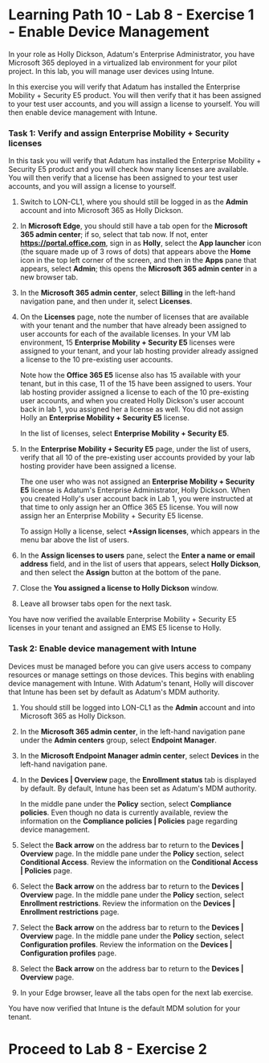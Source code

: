 # Learning Path 10 - Lab 8 - Exercise 1 - Enable Device Management

In your role as Holly Dickson, Adatum's Enterprise Administrator, you have Microsoft 365 deployed in a virtualized lab environment for your pilot project. In this lab, you will manage user devices using Intune.

In this exercise you will verify that Adatum has installed the Enterprise Mobility + Security E5 product. You will then verify that it has been assigned to your test user accounts, and you will assign a license to yourself. You will then enable device management with Intune.

### Task 1: Verify and assign Enterprise Mobility + Security licenses

In this task you will verify that Adatum has installed the Enterprise Mobility + Security E5 product and you will check how many licenses are available. You will then verify that a license has been assigned to your test user accounts, and you will assign a license to yourself.

1. Switch to LON-CL1, where you should still be logged in as the **Admin** account and into Microsoft 365 as Holly Dickson. 

2. In **Microsoft Edge**, you should still have a tab open for the **Microsoft 365 admin center**; if so, select that tab now. If not, enter **https://portal.office.com**, sign in as **Holly**, select the **App launcher** icon (the square made up of 3 rows of dots) that appears above the **Home** icon in the top left corner of the screen, and then in the **Apps** pane that appears, select **Admin**; this opens the **Microsoft 365 admin center** in a new browser tab.

3. In the **Microsoft 365 admin center**, select **Billing** in the left-hand navigation pane, and then under it, select **Licenses**.

4. On the **Licenses** page, note the number of licenses that are available with your tenant and the number that have already been assigned to user accounts for each of the available licenses. In your VM lab environment, 15 **Enterprise Mobility + Security E5** licenses were assigned to your tenant, and your lab hosting provider already assigned a license to the 10 pre-existing user accounts. <br/>

   Note how the **Office 365 E5** license also has 15 available with your tenant, but in this case, 11 of the 15 have been assigned to users. Your lab hosting provider assigned a license to each of the 10 pre-existing user accounts, and when you created Holly Dickson's user account back in lab 1, you assigned her a license as well. You did not assign Holly an **Enterprise Mobility + Security E5** license. <br/>
   
   In the list of licenses, select **Enterprise Mobility + Security E5**.

5. In the **Enterprise Mobility + Security E5** page, under the list of users, verify that all 10 of the pre-existing user accounts provided by your lab hosting provider have been assigned a license. <br/>

   The one user who was not assigned an **Enterprise Mobility + Security E5** license is Adatum's Enterprise Administrator, Holly Dickson. When you created Holly's user account back in Lab 1, you were instructed at that time to only assign her an Office 365 E5 license. You will now assign her an Enterprise Mobility + Security E5 license. <br/>

    To assign Holly a license, select **+Assign licenses**, which appears in the menu bar above the list of users.

6. In the **Assign licenses to users** pane, select the **Enter a name or email address** field, and in the list of users that appears, select **Holly Dickson**, and then select the **Assign** button at the bottom of the pane.

7. Close the **You assigned a license to Holly Dickson** window.

8. Leave all browser tabs open for the next task.

You have now verified the available Enterprise Mobility + Security E5 licenses in your tenant and assigned an EMS E5 license to Holly.


### Task 2: Enable device management with Intune

Devices must be managed before you can give users access to company resources or manage settings on those devices. This begins with enabling device management with Intune. With Adatum's tenant, Holly will discover that Intune has been set by default as Adatum's MDM authority.

1. You should still be logged into LON-CL1 as the **Admin** account and into Microsoft 365 as Holly Dickson.

2. In the **Microsoft 365 admin center**, in the left-hand navigation pane under the **Admin centers** group, select **Endpoint Manager**.

3. In the **Microsoft Endpoint Manager admin center**, select **Devices** in the left-hand navigation pane.

4. In the **Devices | Overview** page, the **Enrollment status** tab is displayed by default. By default, Intune has been set as Adatum's MDM authority. <br/>

   In the middle pane under the **Policy** section, select **Compliance policies**. Even though no data is currently available, review the information on the **Compliance policies | Policies** page regarding device management.

5. Select the **Back arrow** on the address bar to return to the **Devices | Overview** page. In the middle pane under the **Policy** section, select **Conditional Access**. Review the information on the **Conditional Access | Policies** page.

6. Select the **Back arrow** on the address bar to return to the **Devices | Overview** page. In the middle pane under the **Policy** section, select **Enrollment restrictions**. Review the information on the **Devices | Enrollment restrictions** page.

7. Select the **Back arrow** on the address bar to return to the **Devices | Overview** page. In the middle pane under the **Policy** section, select **Configuration profiles**. Review the information on the **Devices | Configuration profiles** page.

8. Select the **Back arrow** on the address bar to return to the **Devices | Overview** page. 

9. In your Edge browser, leave all the tabs open for the next lab exercise. 

You have now verified that Intune is the default MDM solution for your tenant.


# Proceed to Lab 8 - Exercise 2
